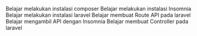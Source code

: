Belajar melakukan instalasi composer
Belajar melakukan instalasi Insomnia
Belajar melakukan instalasi laravel
Belajar membuat Route API pada laravel
Belajar mengambil API dengan Insomnia
Belajar membuat Controller pada laravel